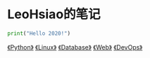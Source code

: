 # LeoHsiao的笔记

```python
print("Hello 2020!")
```

<!-- 首页的目录，拷贝navbar.md的Notes部分内容 -->
[《Python》](docs/Python/index.md)
[《Linux》](docs/Linux/index.md)
[《Database》](docs/Database/index.md)
[《Web》](docs/Web/index.md)
[《DevOps》](docs/DevOps/index.md)
